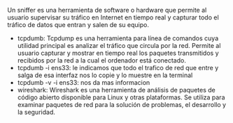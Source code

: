 Un sniffer es una herramienta de software o hardware que permite al usuario supervisar su tráfico en Internet en tiempo real y capturar todo el tráfico de datos que entran y salen de su equipo.

- tcpdumb: Tcpdump es una herramienta para línea de comandos cuya utilidad principal es analizar el tráfico que circula por la red. Permite al usuario capturar y mostrar en tiempo real los paquetes transmitidos y recibidos por la red a la cual el ordenador está conectado. 
- tcpdumb -i ens33: le indicamos que todo el trafico de red que entre y salga de esa interfaz nos lo copie y lo muestre en la terminal
- tcpdumb -v -i ens33: nos da mas informacion
- wireshark: Wireshark es una herramienta de análisis de paquetes de código abierto disponible para Linux y otras plataformas. Se utiliza para examinar paquetes de red para la solución de problemas, el desarrollo y la seguridad.
